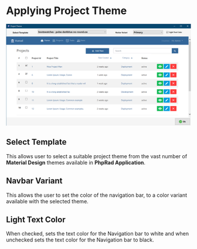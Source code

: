 # Applying Project Theme

![](<../.gitbook/assets/Project Theme.png>)

## Select Template

This allows user to select a suitable project theme from the vast number of **Material Design** themes available in **PhpRad Application**.



## Navbar Variant

This allows the user to set the color of the navigation bar, to a color variant available with the selected theme.



## Light Text Color

When checked, sets the text color for the Navigation bar to white and when unchecked sets the text color for the Navigation bar to black.
